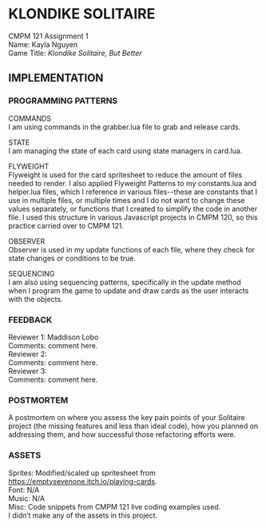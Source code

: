 # KLONDIKE SOLITAIRE

CMPM 121 Assignment 1\
Name: Kayla Nguyen\
Game Title: _Klondike Solitaire, But Better_

## IMPLEMENTATION

### PROGRAMMING PATTERNS

COMMANDS\
I am using commands in the grabber.lua file to grab and release cards.

STATE\
I am managing the state of each card using state managers in card.lua.

FLYWEIGHT\
Flyweight is used for the card spritesheet to reduce the amount of files needed to render. I also applied Flyweight Patterns to my constants.lua and helper.lua files, which I reference in various files--these are constants that I use in multiple files, or multiple times and I do not want to change these values separately, or functions that I created to simplify the code in another file. I used this structure in various Javascript projects in CMPM 120, so this practice carried over to CMPM 121.

OBSERVER\
Observer is used in my update functions of each file, where they check for state changes or conditions to be true.

SEQUENCING\
I am also using sequencing patterns, specifically in the update method when I program the game to update and draw cards as the user interacts with the objects.

### FEEDBACK
Reviewer 1: Maddison Lobo \
Comments: comment here. \
Reviewer 2: \
Comments: comment here. \
Reviewer 3: \
Comments: comment here.

### POSTMORTEM

A postmortem on where you assess the key pain points of your Solitaire project (the missing features and less than ideal code), how you planned on addressing them, and how successful those refactoring efforts were.

### ASSETS

Sprites: Modified/scaled up spritesheet from https://emptysevenone.itch.io/playing-cards. \
Font: N/A \
Music: N/A \
Misc: Code snippets from CMPM 121 live coding examples used. \
I didn’t make any of the assets in this project.
